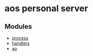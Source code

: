 # aos personal server

## Modules

- [process](process.md)
- [handlers](handlers.md)
- [ao](ao.md)

